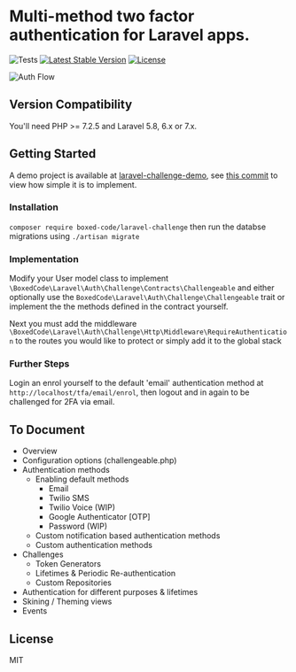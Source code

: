 # Multi-method two factor authentication for Laravel apps.
![Tests](https://github.com/boxed-code/laravel-challenge/workflows/Tests/badge.svg)
[![Latest Stable Version](https://poser.pugx.org/boxed-code/laravel-challenge/v/stable)](https://packagist.org/packages/boxed-code/laravel-challenge)
[![License](https://poser.pugx.org/boxed-code/laravel-challenge/license)](https://packagist.org/packages/boxed-code/laravel-challenge)

![Auth Flow](https://boxedcode.uk/challenge-new.gif)

## Version Compatibility
You'll need PHP >= 7.2.5 and Laravel 5.8, 6.x or 7.x.

## Getting Started
A demo project is available at [laravel-challenge-demo](https://github.com/boxed-code/laravel-challenge-demo), see [this commit](https://github.com/boxed-code/laravel-challenge-demo/commit/e7d83c6a719ddafb9412f1aef3285f3bf5a36e55) to view how simple it is to implement.

### Installation
`composer require boxed-code/laravel-challenge` then run the databse migrations using `./artisan migrate`

### Implementation
Modify your User model class to implement `\BoxedCode\Laravel\Auth\Challenge\Contracts\Challengeable` and either optionally use the `BoxedCode\Laravel\Auth\Challenge\Challengeable` trait or implement the the methods defined in the contract yourself.

Next you must add the middleware `\BoxedCode\Laravel\Auth\Challenge\Http\Middleware\RequireAuthentication` to the routes you would like to protect or simply add it to the global stack

### Further Steps
Login an enrol yourself to the default 'email' authentication method at `http://localhost/tfa/email/enrol`, then logout and in again to be challenged for 2FA via email.

 ## To Document
 - Overview
 - Configuration options (challengeable.php)
 - Authentication methods
    - Enabling default methods
        - Email
        - Twilio SMS
        - Twilio Voice (WIP)
        - Google Authenticator [OTP]
        - Password (WIP)
    - Custom notification based authentication methods
    - Custom authentication methods
- Challenges
    - Token Generators
    - Lifetimes & Periodic Re-authentication
    - Custom Repositories
 - Authentication for different purposes & lifetimes
 - Skining / Theming views
 - Events

## License
MIT
